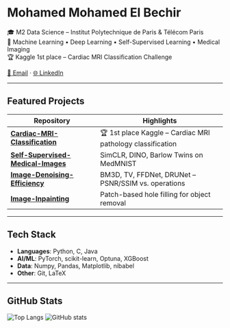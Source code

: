 # Mohamed Mohamed El Bechir

🎓 M2 Data Science – Institut Polytechnique de Paris & Télécom Paris  
🤖 Machine Learning • Deep Learning • Self-Supervised Learning • Medical Imaging  
🏆 Kaggle 1st place – Cardiac MRI Classification Challenge

[📧 Email](mailto:elbechirmohamed3@gmail.com) · [🌐 LinkedIn](https://www.linkedin.com/in/mohamed-el-bechir-6958a5242/)

---

## Featured Projects

| Repository | Highlights |
|------------|-----------|
| [**Cardiac-MRI-Classification**](https://github.com/medelbechir/Cardiac-MRI-Classification) | 🏆 1st place Kaggle – Cardiac MRI pathology classification |
| [**Self-Supervised-Medical-Images**](https://github.com/medelbechir/Self-Supervised-Medical-Images) | SimCLR, DINO, Barlow Twins on MedMNIST |
| [**Image-Denoising-Efficiency**](https://github.com/medelbechir/Image-Denoising-Efficiency) | BM3D, TV, FFDNet, DRUNet – PSNR/SSIM vs. operations |
| [**Image-Inpainting**](https://github.com/medelbechir/Image-Inpainting) | Patch-based hole filling for object removal |
---

## Tech Stack
- **Languages**: Python, C, Java
- **AI/ML**: PyTorch, scikit-learn, Optuna, XGBoost
- **Data**: Numpy, Pandas, Matplotlib, nibabel
- **Other**: Git, LaTeX

---

## GitHub Stats
![Top Langs](https://github-readme-stats.vercel.app/api/top-langs/?username=medelbechir&layout=compact)
![GitHub stats](https://github-readme-stats.vercel.app/api?username=medelbechir&show_icons=true)
